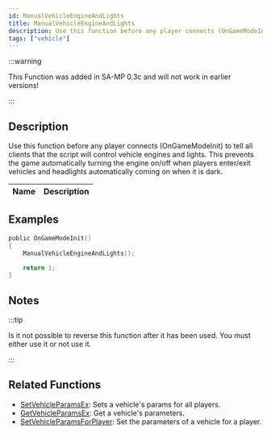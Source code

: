 ```yaml
---
id: ManualVehicleEngineAndLights
title: ManualVehicleEngineAndLights
description: Use this function before any player connects (OnGameModeInit) to tell all clients that the script will control vehicle engines and lights.
tags: ["vehicle"]
---
```


:::warning

This Function was added in SA-MP 0.3c and will not work in earlier versions!

:::

## Description

Use this function before any player connects (OnGameModeInit) to tell all clients that the script will control vehicle engines and lights. This prevents the game automatically turning the engine on/off when players enter/exit vehicles and headlights automatically coming on when it is dark.

| Name | Description |
| ---- | ----------- |


## Examples

```c
public OnGameModeInit()
{
    ManualVehicleEngineAndLights();

    return 1;
}
```

## Notes

:::tip

Is it not possible to reverse this function after it has been used. You must either use it or not use it.

:::

## Related Functions

- [SetVehicleParamsEx](../functions/SetVehicleParamsEx.md): Sets a vehicle's params for all players.
- [GetVehicleParamsEx](../functions/GetVehicleParamsEx.md): Get a vehicle's parameters.
- [SetVehicleParamsForPlayer](../functions/SetVehicleParamsForPlayer.md): Set the parameters of a vehicle for a player.

